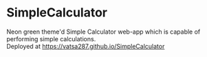 # SimpleCalculator
Neon green theme'd Simple Calculator web-app which is capable of performing simple calculations.  
Deployed at https://vatsa287.github.io/SimpleCalculator
